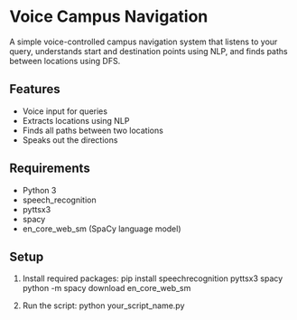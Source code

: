 # Voice Campus Navigation

A simple voice-controlled campus navigation system that listens to your query, understands start and destination points using NLP, and finds paths between locations using DFS.

## Features

- Voice input for queries
- Extracts locations using NLP
- Finds all paths between two locations
- Speaks out the directions

## Requirements

- Python 3
- speech_recognition
- pyttsx3
- spacy
- en_core_web_sm (SpaCy language model)

## Setup

1. Install required packages:
pip install speechrecognition pyttsx3 spacy
python -m spacy download en_core_web_sm


2. Run the script:
python your_script_name.py
